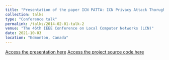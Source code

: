```yaml
---
title: "Presentation of the paper ICN PATTA: ICN Privacy Attack Thorugh Traffic Analysis"
collection: talks
type: "Conference talk"
permalink: /talks/2014-02-01-talk-2
venue: "The 46th IEEE Conference on Local Computer Networks (LCN)"
date: 2021-10-03
location: "Edmonton, Canada"
---
```


[Access the presentation here](https://drive.google.com/file/d/10_tEjH49KFlseYQcIQx2qs0slRGPiqIr/view?usp=sharing)
[Access the project source code here](https://github.com/bardhienkeleda/ICN-PATTA)
